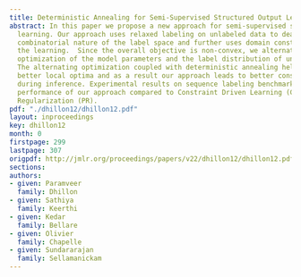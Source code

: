 ```yaml
---
title: Deterministic Annealing for Semi-Supervised Structured Output Learning
abstract: In this paper we propose a new approach for semi-supervised structured output
  learning. Our approach uses relaxed labeling on unlabeled data to deal with the
  combinatorial nature of the label space and further uses domain constraints to guide
  the learning.  Since the overall objective is non-convex, we alternate between the
  optimization of the model parameters and the label distribution of unlabeled data.
  The alternating optimization coupled with deterministic annealing helps us achieve
  better local optima and as a result our approach leads to better constraint satisfaction
  during inference. Experimental results on sequence labeling benchmarks show superior
  performance of our approach compared to Constraint Driven Learning (CoDL) and Posterior
  Regularization (PR).
pdf: "./dhillon12/dhillon12.pdf"
layout: inproceedings
key: dhillon12
month: 0
firstpage: 299
lastpage: 307
origpdf: http://jmlr.org/proceedings/papers/v22/dhillon12/dhillon12.pdf
sections: 
authors:
- given: Paramveer
  family: Dhillon
- given: Sathiya
  family: Keerthi
- given: Kedar
  family: Bellare
- given: Olivier
  family: Chapelle
- given: Sundararajan
  family: Sellamanickam
---
```

